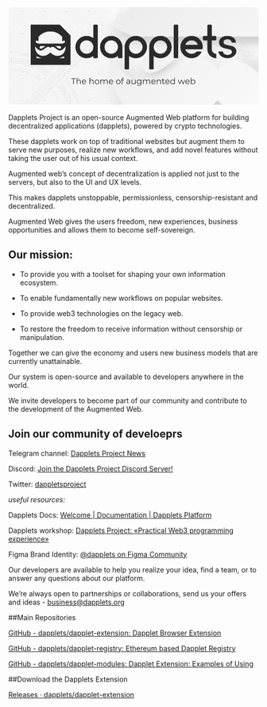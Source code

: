 ![Dapplets Project](profile/banner.png)

Dapplets Project is an open-source Augmented Web platform for building decentralized applications (dapplets), powered by crypto technologies.

These dapplets work on top of traditional websites but augment them to serve new purposes, realize new workflows, and add novel features without taking the user out of his usual context.

Augmented web’s concept of decentralization is applied not just to the servers, but also to the UI and UX levels.

This makes dapplets unstoppable, permissionless, censorship-resistant and decentralized.

Augmented Web gives the users freedom, new experiences, business opportunities and allows them to become self-sovereign.

## Our mission:

- To provide you with a toolset for shaping your own information ecosystem.

- To enable fundamentally new workflows on popular websites.

- To provide web3 technologies on the legacy web.

- To restore the freedom to receive information without censorship or manipulation.

Together we can give the economy and users new business models that are currently unattainable.

Our system is open-source and available to developers anywhere in the world. 

We invite developers to become part of our community and contribute to the development of the Augmented Web.

## Join our community of develoeprs

Telegram channel: [Dapplets Project News](https://t.me/dapplets_project)

Discord: [Join the Dapplets Project Discord Server!](https://discord.gg/YcxbkcyjMV) 

Twitter: [dappletsproject](https://twitter.com/dappletsproject)

*useful resources:* 

Dapplets Docs: [Welcome | Documentation | Dapplets Platform](https://docs.dapplets.org/docs)

Dapplets workshop: [Dapplets Project: «Practical Web3 programming experience»](https://www.youtube.com/watch?v=gB0-iBByXuA) 

Figma Brand Identity: [@dapplets on Figma Community](https://www.figma.com/@dapplets)

Our developers are available to help you realize your idea, find a team, or to answer any questions about our platform.

We’re always open to partnerships or collaborations, send us your offers and ideas - [business@dapplets.org](mailto:business@dapplets.org)

##Main Repositories

[GitHub - dapplets/dapplet-extension: Dapplet Browser Extension](https://github.com/dapplets/dapplet-extension)

[GitHub - dapplets/dapplet-registry: Ethereum based Dapplet Registry](https://github.com/dapplets/dapplet-registry)

[GitHub - dapplets/dapplet-modules: Dapplet Extension: Examples of Using](https://github.com/dapplets/dapplet-modules) 

##Download the Dapplets Extension

[Releases · dapplets/dapplet-extension](https://github.com/dapplets/dapplet-extension/releases) 
